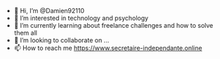 - 👋 Hi, I’m @Damien92110
- 👀 I’m interested in technology and psychology
- 🌱 I’m currently learning about freelance challenges and how to solve them all
- 💞️ I’m looking to collaborate on ...
- 📫 How to reach me https://www.secretaire-independante.online

<!---
Damien92110/Damien92110 is a ✨ special ✨ repository because its `README.md` (this file) appears on your GitHub profile.
You can click the Preview link to take a look at your changes.
--->

